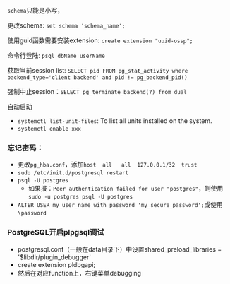 `schema`只能是小写，

更改schema: `set schema 'schema_name';`

使用guid函数需要安装extension: `create extension "uuid-ossp";`

命令行登陆: `psql dbName userName`

获取当前session list: `SELECT pid FROM pg_stat_activity where backend_type='client backend' and pid != pg_backend_pid()`

强制中止session：`SELECT pg_terminate_backend(?) from dual`

自动启动
- `systemctl list-unit-files`: To list all units installed on the system.
- `systemctl enable xxx`

### 忘记密码：
- 更改`pg_hba.conf`，添加`host  all   all  127.0.0.1/32  trust`
- `sudo /etc/init.d/postgresql restart`
- `psql -U postgres`
    - 如果报：`Peer authentication failed for user "postgres"`，则使用`sudo -u postgres psql -U postgres`
- `ALTER USER my_user_name with password 'my_secure_password';`或使用`\password`

### PostgreSQL开启plpgsql调试
- postgresql.conf（一般在data目录下）中设置shared_preload_libraries = '$libdir/plugin_debugger'
- create extension pldbgapi;
- 然后在对应function上，右键菜单debugging

